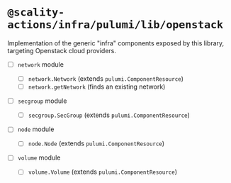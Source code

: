 # `@scality-actions/infra/pulumi/lib/openstack`

Implementation of the generic "infra" components exposed by this library, targeting
Openstack cloud providers.

- [ ] `network` module

  - [ ] `network.Network` (extends `pulumi.ComponentResource`)
  - [ ] `network.getNetwork` (finds an existing network)

- [ ] `secgroup` module

  - [ ] `secgroup.SecGroup` (extends `pulumi.ComponentResource`)

- [ ] `node` module

  - [ ] `node.Node` (extends `pulumi.ComponentResource`)

- [ ] `volume` module

  - [ ] `volume.Volume` (extends `pulumi.ComponentResource`)
